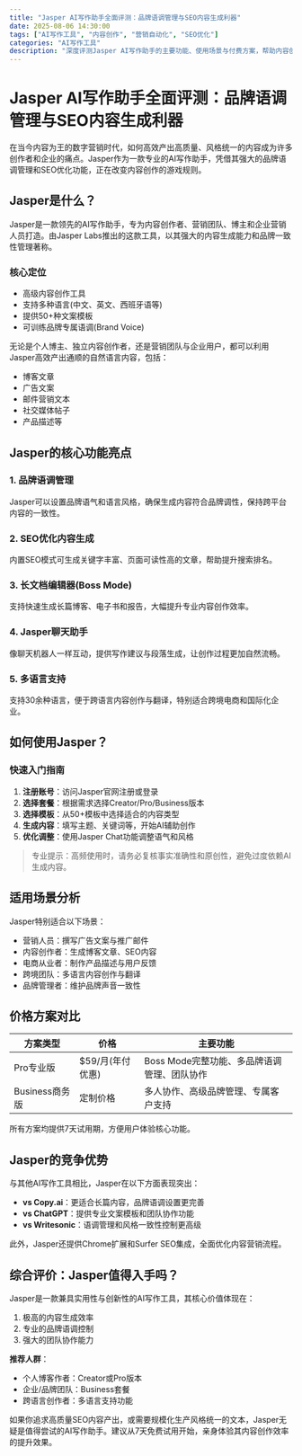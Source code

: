 ```yaml
---
title: "Jasper AI写作助手全面评测：品牌语调管理与SEO内容生成利器"
date: 2025-08-06 14:30:00
tags: ["AI写作工具", "内容创作", "营销自动化", "SEO优化"]
categories: "AI写作工具"
description: "深度评测Jasper AI写作助手的主要功能、使用场景与付费方案，帮助内容创作者和营销团队提升写作效率与品牌一致性。"
---
```


# Jasper AI写作助手全面评测：品牌语调管理与SEO内容生成利器

在当今内容为王的数字营销时代，如何高效产出高质量、风格统一的内容成为许多创作者和企业的痛点。Jasper作为一款专业的AI写作助手，凭借其强大的品牌语调管理和SEO优化功能，正在改变内容创作的游戏规则。

<!--more-->

## Jasper是什么？

Jasper是一款领先的AI写作助手，专为内容创作者、营销团队、博主和企业营销人员打造。由Jasper Labs推出的这款工具，以其强大的内容生成能力和品牌一致性管理著称。

### 核心定位

- 高级内容创作工具
- 支持多种语言(中文、英文、西班牙语等)
- 提供50+种文案模板
- 可训练品牌专属语调(Brand Voice)

无论是个人博主、独立内容创作者，还是营销团队与企业用户，都可以利用Jasper高效产出通顺的自然语言内容，包括：

- 博客文章
- 广告文案
- 邮件营销文本
- 社交媒体帖子
- 产品描述等

## Jasper的核心功能亮点

### 1. 品牌语调管理

Jasper可以设置品牌语气和语言风格，确保生成内容符合品牌调性，保持跨平台内容的一致性。

### 2. SEO优化内容生成

内置SEO模式可生成关键字丰富、页面可读性高的文章，帮助提升搜索排名。

### 3. 长文档编辑器(Boss Mode)

支持快速生成长篇博客、电子书和报告，大幅提升专业内容创作效率。

### 4. Jasper聊天助手

像聊天机器人一样互动，提供写作建议与段落生成，让创作过程更加自然流畅。

### 5. 多语言支持

支持30余种语言，便于跨语言内容创作与翻译，特别适合跨境电商和国际化企业。

## 如何使用Jasper？

### 快速入门指南

1. **注册账号**：访问Jasper官网注册或登录
2. **选择套餐**：根据需求选择Creator/Pro/Business版本
3. **选择模板**：从50+模板中选择适合的内容类型
4. **生成内容**：填写主题、关键词等，开始AI辅助创作
5. **优化调整**：使用Jasper Chat功能调整语气和风格

> 专业提示：高频使用时，请务必复核事实准确性和原创性，避免过度依赖AI生成内容。

## 适用场景分析

Jasper特别适合以下场景：

- 营销人员：撰写广告文案与推广邮件
- 内容创作者：生成博客文章、SEO内容
- 电商从业者：制作产品描述与用户反馈
- 跨境团队：多语言内容创作与翻译
- 品牌管理者：维护品牌声音一致性

## 价格方案对比

| 方案类型        | 价格          | 主要功能                       |
| ----------- | ----------- | -------------------------- |
| Pro专业版      | $59/月(年付优惠) | Boss Mode完整功能、多品牌语调管理、团队协作 |
| Business商务版 | 定制价格        | 多人协作、高级品牌管理、专属客户支持         |

所有方案均提供7天试用期，方便用户体验核心功能。

## Jasper的竞争优势

与其他AI写作工具相比，Jasper在以下方面表现突出：

- **vs Copy.ai**：更适合长篇内容，品牌语调设置更完善
- **vs ChatGPT**：提供专业文案模板和团队协作功能
- **vs Writesonic**：语调管理和风格一致性控制更高级

此外，Jasper还提供Chrome扩展和Surfer SEO集成，全面优化内容营销流程。

## 综合评价：Jasper值得入手吗？

Jasper是一款兼具实用性与创新性的AI写作工具，其核心价值体现在：

1. 极高的内容生成效率
2. 专业的品牌语调控制
3. 强大的团队协作能力

**推荐人群**：

- 个人博客作者：Creator或Pro版本
- 企业/品牌团队：Business套餐
- 跨语言创作者：多语言支持功能

如果你追求高质量SEO内容产出，或需要规模化生产风格统一的文本，Jasper无疑是值得尝试的AI写作助手。建议从7天免费试用开始，亲身体验其内容创作效率的提升效果。
